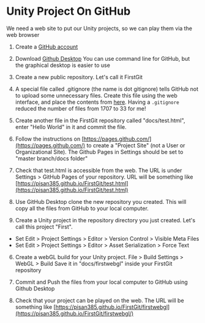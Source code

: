 
# Unity Project On GitHub

We need a web site to put our Unity projects, so we can play them via the web browser

1. Create a [GitHub account](https://github.com/)

2. Download [Github Desktop](https://desktop.github.com/)
You can use command line for GitHub, but the graphical desktop is easier to use

3. Create a new public repository. Let's call it FirstGit

3. A special file called .gitignore (the name is dot gitignore) tells GitHub 
not to upload some unnecessary files. Create this file using the web interface, and place the contents
from [here](https://github.com/github/gitignore/blob/master/Unity.gitignore).
Having a `.gitignore` reduced the number of files from 1707 to 33 for me!

3. Create another file in the FirstGit repository called "docs/test.html",
enter "Hello World" in it and commit the file.

3. Follow the instructions on [https://pages.github.com/](https://pages.github.com/)
to create a "Project Site" (not a User or Organizational Site). 
The Github Pages in Settings should be set to "master branch/docs folder"

3. Check that test.html is accessible from the web.
The URL is under Settings > GitHub Pages of your repository. URL will be something like
[https://pisan385.github.io/FirstGit/test.html](https://pisan385.github.io/FirstGit/test.html)

4. Use GitHub Desktop clone the new repository you created.
This will copy all the files from GitHub to your local computer.

5. Create a Unity project in the repository directory you just created.
Let's call this project "First".

  - Set Edit > Project Settings > Editor > Version Control > Visible Meta Files
  - Set Edit > Project Settings > Editor > Asset Serialization > Force Text

6. Create a webGL build for your Unity project. File > Build Settings > WebGL > Build 
Save it in "docs/firstwebgl" inside your FirstGit repository

7. Commit and Push the files from your local computer to GitHub using Github Desktop

8. Check that your project can be played on the web. The URL will be something like [https://pisan385.github.io/FirstGit/firstwebgl](https://pisan385.github.io/FirstGit/firstwebgl/)

